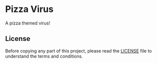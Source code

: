 # Pizza Virus

A pizza themed virus!

## License

Before copying any part of this project, please read the [LICENSE](./LICENSE) file to understand the terms and conditions.